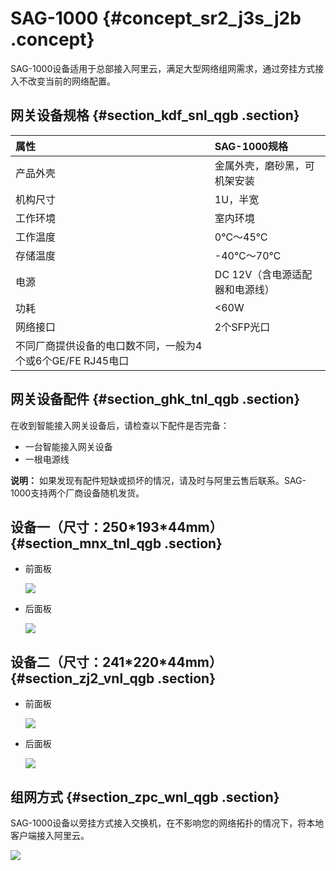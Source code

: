 # SAG-1000 {#concept_sr2_j3s_j2b .concept}

SAG-1000设备适用于总部接入阿里云，满足大型网络组网需求，通过旁挂方式接入不改变当前的网络配置。

## 网关设备规格 {#section_kdf_snl_qgb .section}

|属性|SAG-1000规格|
|:-|:---------|
|产品外壳|金属外壳，磨砂黑，可机架安装|
|机构尺寸|1U，半宽|
|工作环境|室内环境|
|工作温度|0℃～45℃|
|存储温度|-40℃～70℃|
|电源|DC 12V（含电源适配器和电源线）|
|功耗|<60W|
|网络接口|2个SFP光口|
|不同厂商提供设备的电口数不同，一般为4个或6个GE/FE RJ45电口|

## 网关设备配件 {#section_ghk_tnl_qgb .section}

在收到智能接入网关设备后，请检查以下配件是否完备：

-   一台智能接入网关设备
-   一根电源线

**说明：** 如果发现有配件短缺或损坏的情况，请及时与阿里云售后联系。SAG-1000支持两个厂商设备随机发货。

## 设备一（尺寸：250\*193\*44mm） {#section_mnx_tnl_qgb .section}

-   前面板

    ![](http://static-aliyun-doc.oss-cn-hangzhou.aliyuncs.com/assets/img/24600/156163025021275_zh-CN.png)

-   后面板

    ![](http://static-aliyun-doc.oss-cn-hangzhou.aliyuncs.com/assets/img/24600/156163025021276_zh-CN.png)


## 设备二（尺寸：241\*220\*44mm） {#section_zj2_vnl_qgb .section}

-   前面板

    ![](http://static-aliyun-doc.oss-cn-hangzhou.aliyuncs.com/assets/img/24600/156163025038558_zh-CN.png)

-   后面板

    ![](http://static-aliyun-doc.oss-cn-hangzhou.aliyuncs.com/assets/img/24600/156163025038559_zh-CN.png)


## 组网方式 {#section_zpc_wnl_qgb .section}

SAG-1000设备以旁挂方式接入交换机，在不影响您的网络拓扑的情况下，将本地客户端接入阿里云。

![](http://static-aliyun-doc.oss-cn-hangzhou.aliyuncs.com/assets/img/24600/156163025039342_zh-CN.png)

